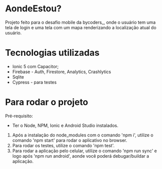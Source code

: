 # AondeEstou?
Projeto feito para o desafio mobile da bycoders_, onde o usuário tem uma tela de login e uma tela com um mapa renderizando a localização atual do usuário.

# Tecnologias utilizadas

* Ionic 5 com Capacitor;
* Firebase - Auth, Firestore, Analytics, Crashlytics
* Sqlite
* Cypress - para testes

# Para rodar o projeto

Pré-requisito:
* Ter o Node, NPM, Ionic e Android Studio instalados.

1. Após a instalação do node_modules com o comando 'npm i', utilize o comando 'npm start' para rodar o aplicativo no browser.
2. Para rodar os testes, utilize o comando 'npm test'.
3. Para rodar a aplicação pelo celular, utilize o comando 'npm run sync' e logo após 'npm run android', aonde você poderá debugar/buildar a aplicação.